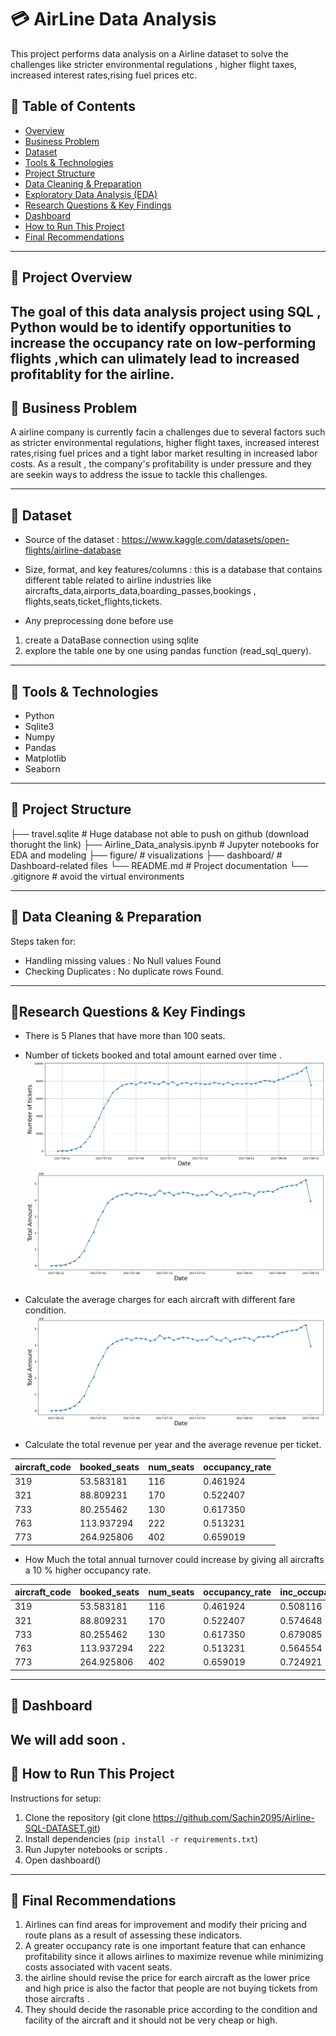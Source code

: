 # 💳 AirLine Data Analysis
This project performs data analysis on a Airline  dataset to solve the challenges like stricter environmental regulations , higher flight taxes, increased interest rates,rising fuel prices etc.

## 📑 Table of Contents
- [Overview](#overview)
- [Business Problem](#business-problem)
- [Dataset](#dataset)
- [Tools & Technologies](#tools--technologies)
- [Project Structure](#project-structure)
- [Data Cleaning & Preparation](#data-cleaning--preparation)
- [Exploratory Data Analysis (EDA)](#exploratory-data-analysis-eda)
- [Research Questions & Key Findings](#research-questions--key-findings)
- [Dashboard](#dashboard)
- [How to Run This Project](#how-to-run-this-project)
- [Final Recommendations](#final-recommendations)

---

## 🔹 Project Overview
The goal of this data analysis project using SQL , Python would be to identify opportunities to increase the occupancy rate on low-performing flights ,which can ulimately lead to increased profitablity for the airline.
---

## 🔹 Business Problem
A airline company is currently facin a  challenges due to several factors such as stricter environmental regulations, higher flight taxes, increased interest rates,rising fuel prices and a tight labor market resulting in increased labor costs. As a result , the company's profitability is under pressure and they are seekin ways to address the issue to tackle this challenges.

---

## 🔹 Dataset
- Source of the dataset : https://www.kaggle.com/datasets/open-flights/airline-database

- Size, format, and key features/columns  : this is a database that contains different table related to airline industries like aircrafts_data,airports_data,boarding_passes,bookings , flights,seats,ticket_flights,tickets.

- Any preprocessing done before use  
1. create a DataBase connection using sqlite 
2. explore the table one by one using pandas function (read_sql_query).
---

## 🔹 Tools & Technologies
- Python 
- Sqlite3
- Numpy 
- Pandas 
- Matplotlib
- Seaborn

---

## 🔹 Project Structure


├── travel.sqlite # Huge database not able to push on github (download thorught the link)
├── Airline_Data_analysis.ipynb # Jupyter notebooks for EDA and modeling
├── figure/ # visualizations
├── dashboard/ # Dashboard-related files
└── README.md # Project documentation
└── .gitignore # avoid the virtual environments

---

## 🔹 Data Cleaning & Preparation
Steps taken for:
- Handling missing values  : No Null values Found
- Checking Duplicates : No duplicate rows Found.
---

## 🔹Research Questions & Key Findings
- There is 5 Planes that have more than 100 seats.
- Number of tickets booked and total amount earned over time . 
![Number of tickets VS time ](figure/number_of_tickets.png)
![Total Amounts VS time ](figure/total_amount.png)

- Calculate the average charges for each aircraft with different fare condition. 
![Avg Amount  ](figure/total_amount.png)

- Calculate the total revenue per year and the average  revenue per ticket.

| aircraft_code | booked_seats | num_seats | occupancy_rate |
|---------------|--------------|-----------|----------------|
| 319           | 53.583181    | 116       | 0.461924       |
| 321           | 88.809231    | 170       | 0.522407       |
| 733           | 80.255462    | 130       | 0.617350       |
| 763           | 113.937294   | 222       | 0.513231       |
| 773           | 264.925806   | 402       | 0.659019       |

- How Much the total annual turnover could increase by giving all aircrafts a 10 % higher occupancy rate.


| aircraft_code | booked_seats | num_seats | occupancy_rate | inc_occupancy_rate |
|---------------|--------------|-----------|----------------|---------------------|
| 319           | 53.583181    | 116       | 0.461924       | 0.508116            |
| 321           | 88.809231    | 170       | 0.522407       | 0.574648            |
| 733           | 80.255462    | 130       | 0.617350       | 0.679085            |
| 763           | 113.937294   | 222       | 0.513231       | 0.564554            |
| 773           | 264.925806   | 402       | 0.659019       | 0.724921            |
---

## 🔹 Dashboard
We will add soon . 
---

## 🔹 How to Run This Project
Instructions for setup:
1. Clone the repository (git clone https://github.com/Sachin2095/Airline-SQL-DATASET.git) 
2. Install dependencies (`pip install -r requirements.txt`)  
3. Run Jupyter notebooks or scripts .
4. Open dashboard()  

---

## 🔹 Final Recommendations
1. Airlines can find areas for improvement and modify their pricing and route plans as a result of assessing these indicators.
2. A greater occupancy rate is one important feature that can enhance profitability since it allows airlines to maximize revenue while minimizing costs associated with vacent seats.
3. the airline should revise the price for earch aircraft as the lower price and high price is also the factor that people are not buying tickets  from those aircrafts .
4. They should decide the rasonable price according to the condition and facility of the aircraft and it should not be very cheap or high.

